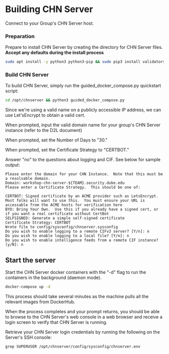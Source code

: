 Building CHN Server
===================

Connect to your Group's CHN Server host.

### Preparation
Prepare to install CHN Server by creating the directory for CHN Server files. **Accept any defaults during the install process**

```bash
sudo apt install -y python3 python3-pip && sudo pip3 install validators && cd /opt && sudo git clone https://github.com/CommunityHoneyNetwork/chn-quickstart.git chnserver && sudo chown -R ubuntu:docker /opt/chnserver
```

### Build CHN Server

To build CHN Server, simply run the guided_docker_compose.py quickstart script:

```bash
cd /opt/chnserver && python3 guided_docker_compose.py
```

Since we're using a valid name on a publicly accessible IP address, we can use Let'sEncrypt to obtain a valid cert. 

When prompted, input the valid domain name for your group's CHN Server instance (refer to the D2L document)

When prompted, set the Number of Days to "30."

When prompted, set the Certificate Strategy to "CERTBOT."

Answer "no" to the questions about logging and CIF. See below for sample output:

```text
Please enter the domain for your CHN Instance.  Note that this must be a resolvable domain.
Domain: workshop-chn-server-${TEAM}.security.duke.edu  
Please enter a Certificate Strategy.  This should be one of:

CERTBOT: Signed certificate by an ACME provider such as LetsEncrypt.  Most folks will want to use this.  You must ensure your URL is accessable from the ACME hosts for verification here
BYO: Bring Your Own.  Use this if you already have a signed cert, or if you want a real certificate without CertBot
SELFSIGNED: Generate a simple self-signed certificate
Certificate Strategy: CERTBOT
Wrote file to config/sysconfig/chnserver.sysconfig
Do you wish to enable logging to a remote CIFv3 server? [Y/n]: n
Do you wish to enable logging to a local file? [Y/n]: n
Do you wish to enable intelligence feeds from a remote CIF instance? [y/N]: n
```

## Start the server

Start the CHN Server docker containers with the "-d" flag to run the containers in the background (daemon mode).

```bash
docker-compose up -d
```

This process should take several minutes as the machine pulls all the relevant images from DockerHub. 

When the process completes and your prompt returns, you should be able to browse to the CHN Server's web console 
in a web browser and receive a login screen to verify that CHN Server is running. 

Retrieve your CHN Server login credentials by running the following on the Server's SSH console:

```
grep SUPERUSER /opt/chnserver/config/sysconfig/chnserver.env
```